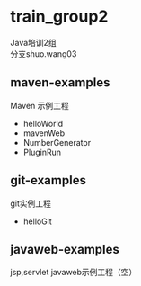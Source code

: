 # train_group2

Java培训2组  
分支shuo.wang03

## maven-examples

Maven 示例工程  
* helloWorld  
* mavenWeb  
* NumberGenerator
* PluginRun  


## git-examples  

git实例工程  
* helloGit  


## javaweb-examples

jsp,servlet javaweb示例工程（空）


